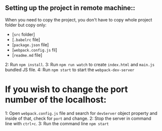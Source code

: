 ## Setting up the project in remote machine::

When you need to copy the project, you don't have to copy whole project folder but copy only:
- [`src` folder]
- [`.babelrc` file]
- [`package.json` file]
- [`webpack.config.js` fil]
- [`readme.md` file]

2: Run `npm install`.
3: Run `npm run watch` to create `index.html` and `main.js` bundled JS file.
4: Run `npm start` to start the `webpack-dev-server`
</ol>

If you wish to change the port number of the localhost:
=======================================================
1: Open `webpack.config.js` file and search for `devServer` object property and inside of that, check for `port` and change.
2: Stop the server in command line with `ctrl+c`.
3: Run the command line `npm start`
